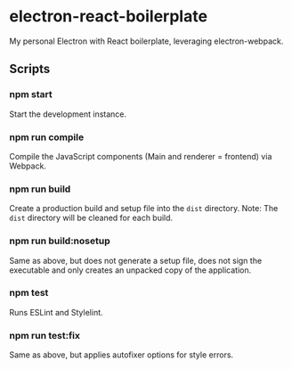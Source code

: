 # electron-react-boilerplate

My personal Electron with React boilerplate, leveraging electron-webpack.

## Scripts

### npm start

Start the development instance.

### npm run compile

Compile the JavaScript components (Main and renderer = frontend) via Webpack.

### npm run build

Create a production build and setup file into the `dist` directory. Note: The `dist` directory will be cleaned for each build.

### npm run build:nosetup

Same as above, but does not generate a setup file, does not sign the executable and only creates an unpacked copy of the application.

### npm test

Runs ESLint and Stylelint.

### npm run test:fix

Same as above, but applies autofixer options for style errors.
